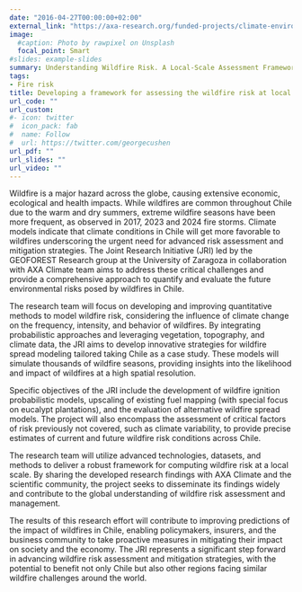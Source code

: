 ```yaml
---
date: "2016-04-27T00:00:00+02:00"
external_link: "https://axa-research.org/funded-projects/climate-environment/understanding-wildfire-risk-a-local-scale-assessment-framework-in-chile"
image:
  #caption: Photo by rawpixel on Unsplash
  focal_point: Smart
#slides: example-slides
summary: Understanding Wildfire Risk. A Local-Scale Assessment Framework in Chile
tags:
- Fire risk
title: Developing a framework for assessing the wildfire risk at local scale 
url_code: ""
url_custom:
#- icon: twitter
#  icon_pack: fab
#  name: Follow
#  url: https://twitter.com/georgecushen
url_pdf: ""
url_slides: ""
url_video: ""
---
```


Wildfire is a major hazard across the globe, causing extensive economic, ecological and health impacts. While wildfires are common throughout Chile due to the warm and dry summers, extreme wildfire seasons have been more frequent, as observed in 2017, 2023 and 2024 fire storms. Climate models indicate that climate conditions in Chile will get more favorable to wildfires underscoring the urgent need for advanced risk assessment and mitigation strategies. The Joint Research Initiative (JRI) led by the GEOFOREST Research group at the University of Zaragoza in collaboration with AXA Climate team aims to address these critical challenges and provide a comprehensive approach to quantify and evaluate the future environmental risks posed by wildfires in Chile.

The research team will focus on developing and improving quantitative methods to model wildfire risk, considering the influence of climate change on the frequency, intensity, and behavior of wildfires. By integrating probabilistic approaches and leveraging vegetation, topography, and climate data, the JRI aims to develop innovative strategies for wildfire spread modeling tailored taking Chile as a case study. These models will simulate thousands of wildfire seasons, providing insights into the likelihood and impact of wildfires at a high spatial resolution.

Specific objectives of the JRI include the development of wildfire ignition probabilistic models, upscaling of existing fuel mapping (with special focus on eucalypt plantations), and the evaluation of alternative wildfire spread models. The project will also encompass the assessment of critical factors of risk previously not covered, such as climate variability, to provide precise estimates of current and future wildfire risk conditions across Chile.

The research team will utilize advanced technologies, datasets, and methods to deliver a robust framework for computing wildfire risk at a local scale. By sharing the developed research findings with AXA Climate and the scientific community, the project seeks to disseminate its findings widely and contribute to the global understanding of wildfire risk assessment and management.

The results of this research effort will contribute to improving predictions of the impact of wildfires in Chile, enabling policymakers, insurers, and the business community to take proactive measures in mitigating their impact on society and the economy. The JRI represents a significant step forward in advancing wildfire risk assessment and mitigation strategies, with the potential to benefit not only Chile but also other regions facing similar wildfire challenges around the world.
